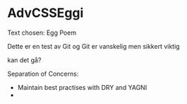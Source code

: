 # AdvCSSEggi
Text chosen: Egg Poem

Dette er en test av Git og Git er vanskelig men sikkert viktig

kan det gå?

Separation of Concerns: 
- Maintain best practises with DRY and YAGNI
- 
